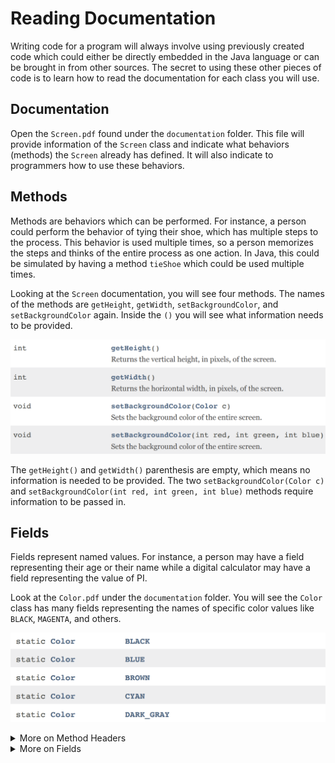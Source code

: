 # Reading Documentation

Writing code for a program will always involve using previously created code which could either be directly embedded in the Java language or can be brought in from other sources. The secret to using these other pieces of code is to learn how to read the documentation for each class you will use.

## Documentation

Open the `Screen.pdf` found under the `documentation` folder. This file will provide information of the `Screen` class and indicate what behaviors (methods) the `Screen` already has defined. It will also indicate to programmers how to use these behaviors.


## Methods

Methods are behaviors which can be performed. For instance, a person could perform the behavior of tying their shoe, which has multiple steps to the process. This behavior is used multiple times, so a person memorizes the steps and thinks of the entire process as one action. In Java, this could be simulated by having a method `tieShoe` which could be used multiple times.
  
Looking at the `Screen` documentation, you will see four methods. The names of the methods are `getHeight`, `getWidth`, `setBackgroundColor`, and `setBackgroundColor` again. Inside the `()` you will see what information needs to be provided.  

![](images/screendocsample.png)
  
The `getHeight()` and `getWidth()` parenthesis are empty, which means no information is needed to be provided. The two `setBackgroundColor(Color c)` and `setBackgroundColor(int red, int green, int blue)` methods require information to be passed in.

## Fields

Fields represent named values. For instance, a person may have a field representing their age or their name while a digital calculator may have a field representing the value of PI.

Look at the `Color.pdf` under the `documentation` folder. You will see the `Color` class has many fields representing the names of specific color values like `BLACK`, `MAGENTA`, and others.

![](images/colordocsample.png)

<details>
<summary> More on Method Headers</summary>

A method's documentation will identify information about what a method does, whats its name is, what information needs to be provided, and what kind of answer the method will generate. 

* The name will be used when calling the method.
* The values written inside the `(parenthesis)` indicates which information, if any, needs to be provided to call this method. The correct number and types of information must be provided when calling the method.
* The type of value the method returns will be indicated before the method name. Some methods do not return a value and have a return type of `void`, while others will return a value and indicate the type of information which will be received after this method finishes.

</details>

<details>
<summary> More on Fields</summary>

Some classes will have fields which represent values which are able to be used anywhere. The `Color` class has `public static` fields. You can access public static values by typing in `ClassName.FIELD_NAME`, for instance `Color.CYAN` or `Color.RED`. Unlike a method, a field will not have `()` following it.

As you move further into your programming journey you will learn more about the words `public` and `static`.

</details>
<br>
